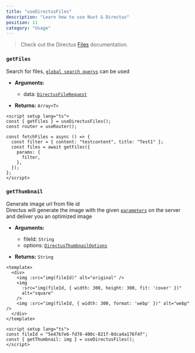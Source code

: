 ```yaml
---
title: "useDirectusFiles"
description: "Learn how to use Nuxt & Directus"
position: 11
category: "Usage"
---
```


> Check out the Directus [Files](https://docs.directus.io/reference/files/) documentation.

### `getFiles`

Search for files, [`global search querys`](https://docs.directus.io/reference/query/) can be used

- **Arguments:**

  - data: [`DirectusFileRequest`](https://github.com/Intevel/nuxt-directus/blob/master/src/runtime/types/index.d.ts#L78)

- **Returns:** `Array<T>`

```vue [pages/files.vue]
<script setup lang="ts">
const { getFiles } = useDirectusFiles();
const router = useRouter();

const fetchFiles = async () => {
  const filter = { content: "testcontent", title: "Test1" };
  const files = await getFiles({
    params: {
      filter,
    },
  });
};
</script>
```

### `getThumbnail`

Generate image url from file id  
Directus will generate the image with the given [`parameters`](https://github.com/Intevel/nuxt-directus/blob/master/src/runtime/types/index.d.ts#L61) on the server and deliver you an optimized image

- **Arguments:**

  - fileId: `String`
  - options: [`DirectusThumbnailOptions`](https://github.com/Intevel/nuxt-directus/blob/master/src/runtime/types/index.d.ts#L61)

- **Returns:** `String`

```vue
<template>
  <div>
    <img :src="img(fileId)" alt="original" />
    <img
      :src="img(fileId, { width: 300, height: 300, fit: 'cover' })"
      alt="square"
    />
    <img :src="img(fileId, { width: 300, format: 'webp' })" alt="webp" />
  </div>
</template>

<script setup lang="ts">
const fileId = "5e47b7e6-fd78-400c-821f-0dca4a176f4f";
const { getThumbnail: img } = useDirectusFiles();
</script>
```
